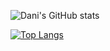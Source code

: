 <!--
**danikrisdayadi/danikrisdayadi** is a ✨ _special_ ✨ repository because its `README.md` (this file) appears on your GitHub profile.-->


![Dani's GitHub stats](https://github-readme-stats.vercel.app/api?username=danikrisdayadi&show_icons=true&theme=dark&count_private=true)

[![Top Langs](https://github-readme-stats.vercel.app/api/top-langs/?username=danikrisdayadi&layout=compact)](https://github.com/danikrisdayadi/github-readme-stats)
